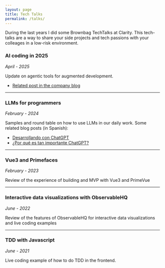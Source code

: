 ```yaml
---
layout: page
title: Tech Talks
permalink: /talks/
---
```


During the last years I did some Brownbag TechTalks at Clarity. This tech-talks are a way to share your side projects and tech passions with your colleages in a low-risk environment.

### AI coding in 2025

_April - 2025_

Update on agentic tools for augmented development.

- [Related post in the company blog](https://medium.com/clarityai-engineering/ai-assisted-coding-in-2025-6e800e4e61b5)

---

### LLMs for programmers

_February - 2024_

Samples and round table on how to use LLMs in our daily work. Some related blog posts (in Spanish):

- [Desarrollando con ChatGPT](https://juanmirod.github.io/2023/04/16/trabajando-con-chat-gpt.html)
- [¿Por qué es tan importante ChatGPT?](https://juanmirod.github.io/2023/03/26/chat-gpt.html)

---

### Vue3 and Primefaces

_February - 2023_

Review of the experience of building and MVP with Vue3 and PrimeVue

---

### Interactive data visualizations with ObservableHQ

_June - 2022_

Review of the features of ObservableHQ for interactive data visualizations and live coding examples

---

### TDD with Javascript

_June - 2021_

Live coding example of how to do TDD in the frontend.

